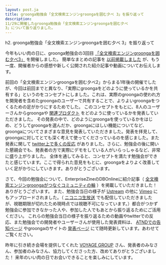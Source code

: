 ```yaml
---
layout: post.ja
title: groonga勉強会「全文検索エンジンgroongaを囲む夕べ 3」を振り返って
description:
11/29に開催したgroonga勉強会「全文検索エンジンgroongaを囲む夕べ
3」について振り返りました。
---
```

h2. groonga勉強会「全文検索エンジンgroongaを囲む夕べ 3」を振り返って

今年もいい肉の日に、groonga勉強会の3回目
[「全文検索エンジンgroongaを囲む夕べ3」](http://atnd.org/events/33070)
を開催しました。
簡単なまとめの記事を
[以前掲載しました](2012/11/30/after-groonga-night-3.html)
が、もう一度、開催者からの感想や新しく公開された紹介記事や動画についてお伝えします。

前回の「全文検索エンジンgroongaを囲む夕べ2」からまる1年後の開催でしたが、今回は前回までと異なり、「実際にgroongaをどのように使っているかを共有する」というのをコンセプトにしました。これは、実際のgroongaの使われ方を開発者を含めたgroongaのユーザーで共有することで、よりよいgroongaをつくるための足がかりにするためでした。
このコンセプトをもとに、8人のユーザーさんからgroongaや
[関連プロダクト](http://groonga.org/ja/related-projects.html)
をどのように使っているかを発表していただきました。
その発表の中で、どのようにgroongaを使っているかをはじめ、どうしてgroongaを選んだか、groongaにほしい機能についてなど、groongaについてさまざまな意見を発表していただきました。発表を拝見して、groongaに対してとても深く考えて使ってくださっているのを感じました。また発表に関して
[twitter上で多くの反応](http://togetter.com/li/415314)
がありました。さらに、勉強会の後に開いた懇親会でも、発表者の方で実際にデモをしている人がいらっしゃるなど、非常に盛り上がりました。
全体を通してみると、コンセプトを満たす勉強会ができたと感じています。ここで得られた意見をもとに、groongaをよりよく改善していく足がかりにしていきます。ありがとうございます。

さて、今回の勉強会について、EnterpriseZineのDBOnlineに紹介記事（
[全文検索エンジンgroongaがつなぐコミュニティの輪](http://enterprisezine.jp/dbonline/detail/4419)
）を掲載していただきました！ありがとうございます。
また、勉強会当日の様子が
[Ustream](http://www.ustream.tv/channel/groonga-night) の他に
[Vimeo](http://vimeo.com/channels/groonganight3)
にもアップロードされました。（
[ニコニコ生放送](http://live.nicovideo.jp/watch/lv117105864)
でも配信していただきましたが、視聴期限が切れたため現時点では視聴不可になっています。）都合がつかず勉強会に参加できなかった人や、参加した人でもあとから振り返るためにご活用ください。
これらの勉強会当日の様子を振り返るための動画やtwitterでの反応、また勉強会での開発者やユーザーさんが使用した発表資料は、
[ATNDでの告知ページ](http://atnd.org/events/33070#documents)
やgroongaのサイトの [発表ページ](../publication/#groonga-night-3)
にて随時更新しています。あわせてご覧ください。

昨年に引き続き会場を提供してくれた [VOYAGE
GROUP](http://voyagegroup.com/)
さん、発表者のみなさん、参加者のみなさん、協力してくださった方、改めてありがとうございました！
来年のいい肉の日でお会いできることを楽しみにしています。
